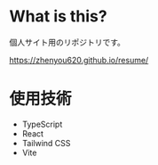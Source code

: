 # What is this?
個人サイト用のリポジトリです。

https://zhenyou620.github.io/resume/

# 使用技術
- TypeScript
- React
- Tailwind CSS
- Vite
